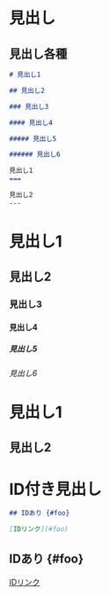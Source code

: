 # 見出し

## 見出し各種

``` md
# 見出し1

## 見出し2

### 見出し3

#### 見出し4

##### 見出し5

###### 見出し6

見出し1
===

見出し2
---

```

# 見出し1

## 見出し2

### 見出し3

#### 見出し4

##### 見出し5

###### 見出し6

見出し1
===

見出し2
---

# ID付き見出し

``` md
## IDあり {#foo}

[IDリンク](#foo) 
```

## IDあり {#foo}

[IDリンク](#foo) 
